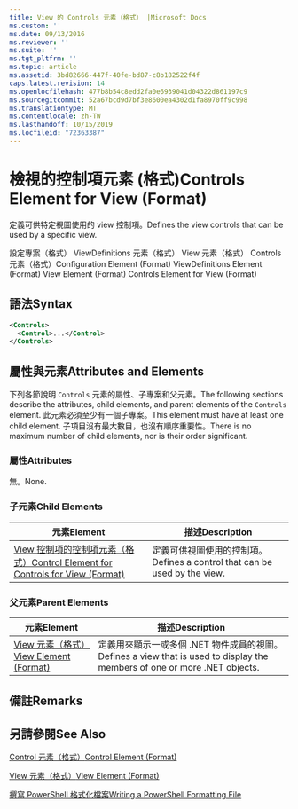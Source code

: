 ```yaml
---
title: View 的 Controls 元素（格式） |Microsoft Docs
ms.custom: ''
ms.date: 09/13/2016
ms.reviewer: ''
ms.suite: ''
ms.tgt_pltfrm: ''
ms.topic: article
ms.assetid: 3bd82666-447f-40fe-bd87-c8b182522f4f
caps.latest.revision: 14
ms.openlocfilehash: 477b8b54c8edd2fa0e6939041d04322d861197c9
ms.sourcegitcommit: 52a67bcd9d7bf3e8600ea4302d1fa8970ff9c998
ms.translationtype: MT
ms.contentlocale: zh-TW
ms.lasthandoff: 10/15/2019
ms.locfileid: "72363387"
---
```

# <a name="controls-element-for-view-format"></a><span data-ttu-id="4ea6e-102">檢視的控制項元素 (格式)</span><span class="sxs-lookup"><span data-stu-id="4ea6e-102">Controls Element for View (Format)</span></span>

<span data-ttu-id="4ea6e-103">定義可供特定視圖使用的 view 控制項。</span><span class="sxs-lookup"><span data-stu-id="4ea6e-103">Defines the view controls that can be used by a specific view.</span></span>

<span data-ttu-id="4ea6e-104">設定專案（格式） ViewDefinitions 元素（格式） View 元素（格式） Controls 元素（格式）</span><span class="sxs-lookup"><span data-stu-id="4ea6e-104">Configuration Element (Format) ViewDefinitions Element (Format) View Element (Format) Controls Element for View (Format)</span></span>

## <a name="syntax"></a><span data-ttu-id="4ea6e-105">語法</span><span class="sxs-lookup"><span data-stu-id="4ea6e-105">Syntax</span></span>

```xml
<Controls>
  <Control>...</Control>
</Controls>
```

## <a name="attributes-and-elements"></a><span data-ttu-id="4ea6e-106">屬性與元素</span><span class="sxs-lookup"><span data-stu-id="4ea6e-106">Attributes and Elements</span></span>

<span data-ttu-id="4ea6e-107">下列各節說明 `Controls` 元素的屬性、子專案和父元素。</span><span class="sxs-lookup"><span data-stu-id="4ea6e-107">The following sections describe the attributes, child elements, and parent elements of the `Controls` element.</span></span> <span data-ttu-id="4ea6e-108">此元素必須至少有一個子專案。</span><span class="sxs-lookup"><span data-stu-id="4ea6e-108">This element must have at least one child element.</span></span> <span data-ttu-id="4ea6e-109">子項目沒有最大數目，也沒有順序重要性。</span><span class="sxs-lookup"><span data-stu-id="4ea6e-109">There is no maximum number of child elements, nor is their order significant.</span></span>

### <a name="attributes"></a><span data-ttu-id="4ea6e-110">屬性</span><span class="sxs-lookup"><span data-stu-id="4ea6e-110">Attributes</span></span>

<span data-ttu-id="4ea6e-111">無。</span><span class="sxs-lookup"><span data-stu-id="4ea6e-111">None.</span></span>

### <a name="child-elements"></a><span data-ttu-id="4ea6e-112">子元素</span><span class="sxs-lookup"><span data-stu-id="4ea6e-112">Child Elements</span></span>

|<span data-ttu-id="4ea6e-113">元素</span><span class="sxs-lookup"><span data-stu-id="4ea6e-113">Element</span></span>|<span data-ttu-id="4ea6e-114">描述</span><span class="sxs-lookup"><span data-stu-id="4ea6e-114">Description</span></span>|
|-------------|-----------------|
|[<span data-ttu-id="4ea6e-115">View 控制項的控制項元素（格式）</span><span class="sxs-lookup"><span data-stu-id="4ea6e-115">Control Element for Controls for View (Format)</span></span>](./control-element-for-controls-for-view-format.md)|<span data-ttu-id="4ea6e-116">定義可供視圖使用的控制項。</span><span class="sxs-lookup"><span data-stu-id="4ea6e-116">Defines a control that can be used by the view.</span></span>|

### <a name="parent-elements"></a><span data-ttu-id="4ea6e-117">父元素</span><span class="sxs-lookup"><span data-stu-id="4ea6e-117">Parent Elements</span></span>

|<span data-ttu-id="4ea6e-118">元素</span><span class="sxs-lookup"><span data-stu-id="4ea6e-118">Element</span></span>|<span data-ttu-id="4ea6e-119">描述</span><span class="sxs-lookup"><span data-stu-id="4ea6e-119">Description</span></span>|
|-------------|-----------------|
|[<span data-ttu-id="4ea6e-120">View 元素（格式）</span><span class="sxs-lookup"><span data-stu-id="4ea6e-120">View Element (Format)</span></span>](./view-element-format.md)|<span data-ttu-id="4ea6e-121">定義用來顯示一或多個 .NET 物件成員的視圖。</span><span class="sxs-lookup"><span data-stu-id="4ea6e-121">Defines a view that is used to display the members of one or more .NET objects.</span></span>|

## <a name="remarks"></a><span data-ttu-id="4ea6e-122">備註</span><span class="sxs-lookup"><span data-stu-id="4ea6e-122">Remarks</span></span>

## <a name="see-also"></a><span data-ttu-id="4ea6e-123">另請參閱</span><span class="sxs-lookup"><span data-stu-id="4ea6e-123">See Also</span></span>

[<span data-ttu-id="4ea6e-124">Control 元素（格式）</span><span class="sxs-lookup"><span data-stu-id="4ea6e-124">Control Element (Format)</span></span>](./control-element-for-controls-for-view-format.md)

[<span data-ttu-id="4ea6e-125">View 元素（格式）</span><span class="sxs-lookup"><span data-stu-id="4ea6e-125">View Element (Format)</span></span>](./view-element-format.md)

[<span data-ttu-id="4ea6e-126">撰寫 PowerShell 格式化檔案</span><span class="sxs-lookup"><span data-stu-id="4ea6e-126">Writing a PowerShell Formatting File</span></span>](./writing-a-powershell-formatting-file.md)

